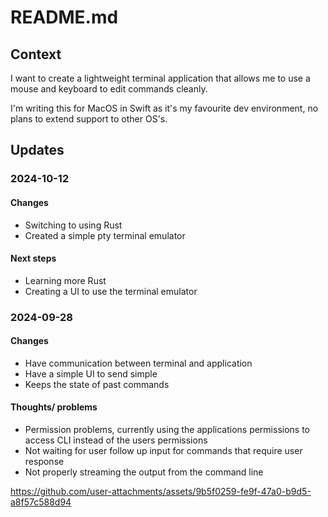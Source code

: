 # README.md

## Context

I want to create a lightweight terminal application that allows me to use a mouse and keyboard to edit commands cleanly.

I'm writing this for MacOS in Swift as it's my favourite dev environment, no plans to extend support to other OS's.

## Updates

### 2024-10-12

#### Changes
- Switching to using Rust
- Created a simple pty terminal emulator

#### Next steps
- Learning more Rust
- Creating a UI to use the terminal emulator

### 2024-09-28
#### Changes
- Have communication between terminal and application
- Have a simple UI to send simple
- Keeps the state of past commands

#### Thoughts/ problems
- Permission problems, currently using the applications permissions to access CLI instead of the users permissions
- Not waiting for user follow up input for commands that require user response
- Not properly streaming the output from the command line

https://github.com/user-attachments/assets/9b5f0259-fe9f-47a0-b9d5-a8f57c588d94

